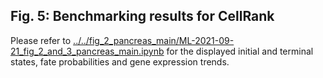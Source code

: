 Fig. 5: Benchmarking results for CellRank
---
Please refer to [../../fig_2_pancreas_main/ML-2021-09-21_fig_2_and_3_pancreas_main.ipynb](../../fig_2_pancreas_main/ML-2021-09-21_fig_2_and_3_pancreas_main.ipynb)
for the displayed initial and terminal states, fate probabilities and gene expression trends. 
